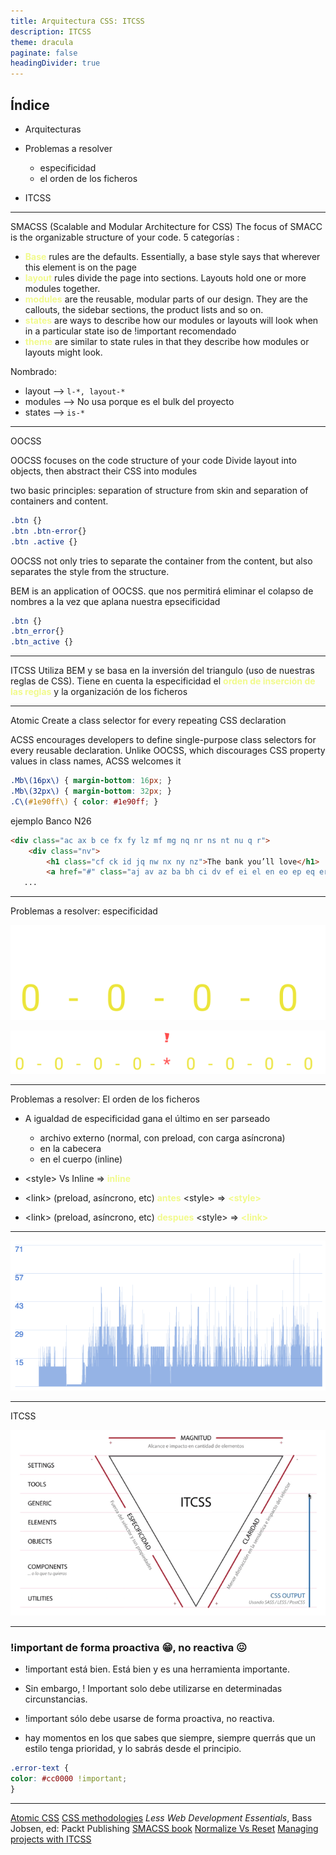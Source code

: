 ```yaml
---
title: Arquitectura CSS: ITCSS
description: ITCSS
theme: dracula
paginate: false
headingDivider: true
---
```

<style>
strong {
--dracula-current-line:#f1fa8c;
color: #f1fa8c;
}

</style>


## Índice
- Arquitecturas
- Problemas a resolver
  - especificidad
  - el orden de los ficheros
 
- ITCSS

---

SMACSS (Scalable and Modular Architecture for CSS)
The focus of SMACC is the organizable structure of your code.
5 categorías : 
* **Base** rules are the defaults. Essentially, a base style says that wherever this element is on the page
* **layout** rules divide the page into sections. Layouts hold one or more modules together.
* **modules** are the reusable, modular parts of our design. They are the callouts, the sidebar sections, the product lists and so on.
* **states** are ways to describe how our modules or layouts will look when in a particular state iso de !important recomendado
* **theme** are similar to state rules in that they describe how modules or layouts might look.

Nombrado:
* layout --> `l-*, layout-*`
* modules --> No usa porque es el bulk del proyecto   
* states --> `is-*`

---
OOCSS

OOCSS focuses on the code structure of your code
Divide layout into objects, then abstract their CSS into modules

two basic principles: separation of structure from skin and separation of containers and content.

```css
.btn {} 
.btn .btn-error{} 
.btn .active {}
```

OOCSS not only tries to separate the container from the content, but also separates the style from the structure.

BEM is an application of OOCSS. que nos permitirá eliminar el colapso de nombres a la vez que  aplana nuestra epsecificidad

```css
.btn {} 
.btn_error{} 
.btn_active {}
```

---
ITCSS
 Utiliza BEM y se basa en la inversión del triangulo (uso de nuestras reglas de CSS).
Tiene en cuenta la especificidad el **orden de inserción de las reglas** y la organización de los ficheros

---
Atomic
Create a class selector for every repeating CSS declaration

ACSS encourages developers to define single-purpose class selectors for every reusable declaration. Unlike OOCSS, which discourages CSS property values in class names, ACSS welcomes it
```css
.Mb\(16px\) { margin-bottom: 16px; }
.Mb\(32px\) { margin-bottom: 32px; }  
.C\(#1e90ff\) { color: #1e90ff; }
```
ejemplo Banco N26
```html
<div class="ac ax b ce fx fy lz mf mg nq nr ns nt nu q r">
    <div class="nv">
        <h1 class="cf ck id jq nw nx ny nz">The bank you’ll love</h1>
        <a href="#" class="aj av az ba bh ci dv ef ei el en eo ep eq er es et ev ga gb gc gd ge gf gn go gp gq gr gs hx ij ob oc od oe of og oh oi oj r">
   ...
```

---
Problemas a resolver: especificidad

![specificity](specificity-01.png)

![width:1144px](specificity-02.png)

---
Problemas a resolver: El orden de los ficheros

+ A igualdad de especificidad gana el último en ser parseado
  + archivo externo (normal, con preload, con carga asíncrona)
  + en la cabecera
  + en el cuerpo (inline)  

 + &lt;style&gt; Vs Inline => **inline**
 + &lt;link&gt; (preload, asíncrono, etc) **antes** &lt;style&gt; => **&lt;style&gt;**
 + &lt;link&gt; (preload, asíncrono, etc) **despues** &lt;style&gt; => **&lt;link&gt;**

---

![img](fleet-specificity.png)

---


ITCSS

![itcss.png](itcss.png)



---
### !important de forma proactiva 😁, no reactiva 😖

* !important está bien. Está bien y es una herramienta importante.
* Sin embargo, ! Important solo debe utilizarse en determinadas circunstancias.
* !important sólo debe usarse de forma proactiva, no reactiva.

* hay momentos en los que sabes que siempre, siempre querrás que un estilo tenga prioridad, y lo sabrás desde el principio.

```css
.error-text {
color: #cc0000 !important;
}
```

---
[Atomic CSS](https://acss.io/)
[CSS methodologies](https://www.creativebloq.com/features/a-web-designers-guide-to-css-methodologies#:~:text=OOCSS%20involves%20identifying%20objects%20on,place%2C%20leading%20to%20better%20consistency.)
_Less Web Development Essentials_, Bass Jobsen, ed: Packt Publishing
[SMACSS book](http://smacss.com/files/smacss-en.zip)
[Normalize Vs Reset](https://medium.com/@elad/normalize-css-or-css-reset-9d75175c5d1e)
[Managing projects with ITCSS](https://www.youtube.com/watch?v=1OKZOV-iLj4&t=8m44s)
